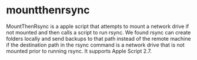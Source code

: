 # mountthenrsync
 MountThenRsync is a apple script that attempts to mount a network drive if not mounted and then calls a script to run rsync. We found rsync can create folders locally and send backups to that path instead of the remote machine if the destination path in the rsync command is a network drive that is not mounted prior to running rsync. It supports Apple Script 2.7. 
 
 
